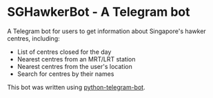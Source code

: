 # SGHawkerBot - A Telegram bot
A Telegram bot for users to get information about Singapore's hawker centres, including:
* List of centres closed for the day
* Nearest centres from an MRT/LRT station
* Nearest centres from the user's location
* Search for centres by their names

This bot was written using [python-telegram-bot](https://github.com/python-telegram-bot/python-telegram-bot).

